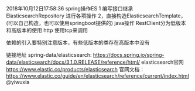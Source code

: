 2018年10月12日17:58:36
spring操作ES
    1 编写接口继承ElasticsearchRepository 进行各项操作
    2，直接构造ElasticsearchTemplate，(可以自己构造，也可以使用springboot提供的)
java操作
    RestClient分为低版本和高版本的使用 http
    使用tcp来调用


依赖的引入要特别注意版本，有些低版本的类存在高版本中没有

链接地址
spring-data/elasticsearch:
https://docs.spring.io/spring-data/elasticsearch/docs/3.1.0.RELEASE/reference/html/
elasticsearch官网
https://www.elastic.co/products/elasticsearch
官网文档：
https://www.elastic.co/guide/en/elasticsearch/reference/current/index.html
													@yiwuxia
													
